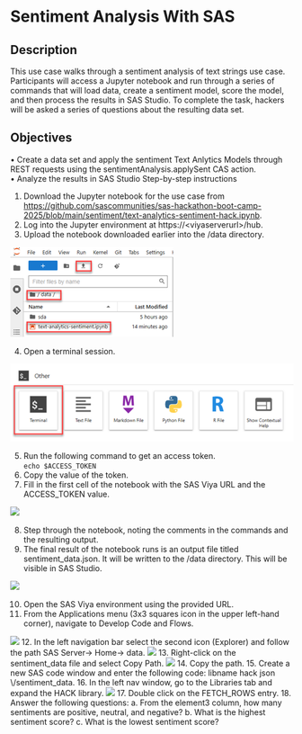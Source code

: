 # Sentiment Analysis With SAS

## Description  
This use case walks through a sentiment analysis of text strings use case. Participants will access a Jupyter notebook and run through a series of commands that will load data, create a sentiment model, score the model, and then process the results in SAS Studio. To complete the task, hackers will be asked a series of questions about the resulting data set.

## Objectives  
•	Create a data set and apply the sentiment Text Anlytics Models through REST requests using the sentimentAnalysis.applySent CAS action.  
•	Analyze the results in SAS Studio
Step-by-step instructions
1.	Download the Jupyter notebook for the use case from https://github.com/sascommunities/sas-hackathon-boot-camp-2025/blob/main/sentiment/text-analytics-sentiment-hack.ipynb.
2.	Log into the Jupyter environment at https://\<viyaserverurl\>/hub.
3.	Upload the notebook downloaded earlier into the /data directory.  
<img src="sentiment/images/filesystem.png"/>

4.	Open a terminal session.  
<img src="sentiment/images/terminal.png"/>  

5.	Run the following command to get an access token.  
```echo $ACCESS_TOKEN```
6.	Copy the value of the token.
7.	Fill in the first cell of the notebook with the SAS Viya URL and the ACCESS_TOKEN value.  
<img src="sentiment/images/notebook1.png"/>

8.	Step through the notebook, noting the comments in the commands and the resulting output.
9.	The final result of the notebook runs is an output file titled sentiment_data.json. It will be written to the /data directory. This will be visible in SAS Studio.  
<img src="sentiment/images/sentiment_data.png"/>

10.	Open the SAS Viya environment using the provided URL. 
11.	From the Applications menu (3x3 squares icon in the upper left-hand corner), navigate to Develop Code and Flows.  
<img src="sentiment/images/menu.png"/>
12. In the left navigation bar select the second icon (Explorer) and follow the path SAS Server-> Home-> data.   
<img src="sentiment/images/server.png"/>
13. Right-click on the sentiment_data file and select Copy Path.    
<img src="sentiment/images/copy_path.png"/>
14.	Copy the path.
15.	Create a new SAS code window and enter the following code: libname hack json \<path to the file copied from the previous step\>/sentiment_data.
16.	In the left nav window, go to the Libraries tab and expand the HACK library.  
<img src="sentiment/images/fetch.png"/>
17.	Double click on the FETCH_ROWS entry.
18.	Answer the following questions:  
a. From the element3 column, how many sentiments are positive, neutral, and negative?  
b.	What is the highest sentiment score?  
c.	What is the lowest sentiment score?  

